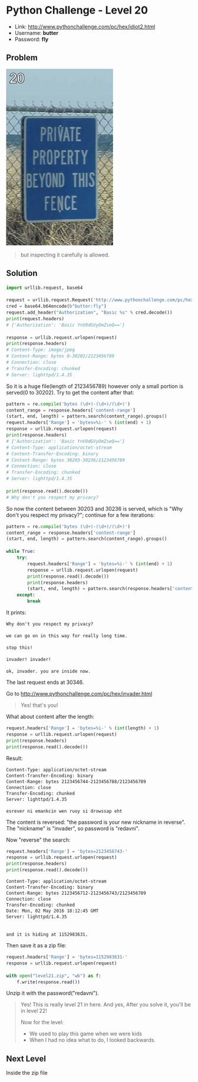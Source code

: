 # Python Challenge - Level 20

- Link: http://www.pythonchallenge.com/pc/hex/idiot2.html
- Username: **butter**
- Password: **fly**

## Problem

![](images/unreal.jpg)


> but inspecting it carefully is allowed.



## Solution

```python
import urllib.request, base64

request = urllib.request.Request('http://www.pythonchallenge.com/pc/hex/unreal.jpg')
cred = base64.b64encode(b"butter:fly")
request.add_header("Authorization", "Basic %s" % cred.decode())
print(request.headers)
# {'Authorization': 'Basic YnV0dGVyOmZseQ=='}

response = urllib.request.urlopen(request)
print(response.headers)
# Content-Type: image/jpeg
# Content-Range: bytes 0-30202/2123456789
# Connection: close
# Transfer-Encoding: chunked
# Server: lighttpd/1.4.35

```

So it is a huge file(length of 2123456789) however only a small portion is served(0 to 30202). Try to get the content after that:

```python
pattern = re.compile('bytes (\d+)-(\d+)/(\d+)')
content_range = response.headers['content-range']
(start, end, length) = pattern.search(content_range).groups()
request.headers['Range'] = 'bytes=%i-' % (int(end) + 1)
response = urllib.request.urlopen(request)
print(response.headers)
# {'Authorization': 'Basic YnV0dGVyOmZseQ=='}
# Content-Type: application/octet-stream
# Content-Transfer-Encoding: binary
# Content-Range: bytes 30203-30236/2123456789
# Connection: close
# Transfer-Encoding: chunked
# Server: lighttpd/1.4.35

print(response.read().decode())
# Why don't you respect my privacy?
```

So now the content between 30203 and 30236 is served, which is "Why don't you respect my privacy?"; continue for a few iterations:

```python
pattern = re.compile('bytes (\d+)-(\d+)/(\d+)')
content_range = response.headers['content-range']
(start, end, length) = pattern.search(content_range).groups()

while True:
    try:
        request.headers['Range'] = 'bytes=%i-' % (int(end) + 1)
        response = urllib.request.urlopen(request)
        print(response.read().decode())
        print(response.headers)
        (start, end, length) = pattern.search(response.headers['content-range']).groups()
    except: 
        break
```

It prints:

```
Why don't you respect my privacy?

we can go on in this way for really long time.

stop this!

invader! invader!

ok, invader. you are inside now. 
```

The last request ends at 30346.


Go to http://www.pythonchallenge.com/pc/hex/invader.html

> Yes! that's you!

What about content after the length:

```python
request.headers['Range'] = 'bytes=%i-' % (int(length) + 1)
response = urllib.request.urlopen(request)
print(response.headers)
print(response.read().decode())
```

Result:

```
Content-Type: application/octet-stream
Content-Transfer-Encoding: binary
Content-Range: bytes 2123456744-2123456788/2123456789
Connection: close
Transfer-Encoding: chunked
Server: lighttpd/1.4.35

esrever ni emankcin wen ruoy si drowssap eht
```

The content is reversed: "the password is your new nickname in reverse". The "nickname" is "invader", so password is "redavni".

Now "reverse" the search: 

```python
request.headers['Range'] = 'bytes=2123456743-'
response = urllib.request.urlopen(request)
print(response.headers)
print(response.read().decode())
```

```
Content-Type: application/octet-stream
Content-Transfer-Encoding: binary
Content-Range: bytes 2123456712-2123456743/2123456789
Connection: close
Transfer-Encoding: chunked
Date: Mon, 02 May 2016 18:12:45 GMT
Server: lighttpd/1.4.35


and it is hiding at 1152983631.
```

Then save it as a zip file:

```python
request.headers['Range'] = 'bytes=1152983631-'
response = urllib.request.urlopen(request)

with open("level21.zip", "wb") as f:
    f.write(response.read())
```

Unzip it with the password("redavni").

> Yes! This is really level 21 in here. 
> And yes, After you solve it, you'll be in level 22!
>
> Now for the level:
>
> * We used to play this game when we were kids
> * When I had no idea what to do, I looked backwards.

## Next Level

Inside the zip file
